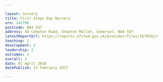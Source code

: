 ```yaml
---

layout: nursery
title: First Steps Day Nursery
urn: 142796
postcode: BA4 5QT
address: 44 Compton Road, Shepton Mallet, Somerset, BA4 5QT
latestReportUrl: https://reports.ofsted.gov.uk/provider/files/2676931/urn/142796.pdf
teaching: 2
development: 2
leadership: 2
outcomes: 2
overall: 2
date: 01 April 2018 
datePublish: 13 February 2017

---
```

